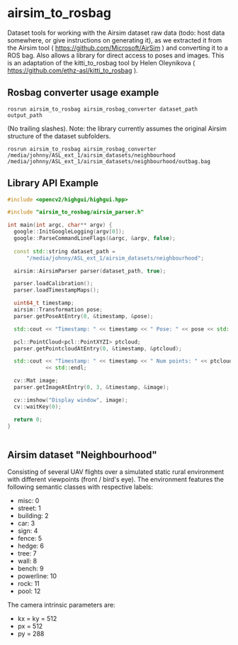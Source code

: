 # airsim_to_rosbag
Dataset tools for working with the Airsim dataset raw data (todo: host data somewhere, or give instructions on generating it), as we extracted it from the Airsim tool ( https://github.com/Microsoft/AirSim ) and converting it to a ROS bag. Also allows a library for direct access to poses and images. This is an adaptation of the kitti_to_rosbag tool by Helen Oleynikova ( https://github.com/ethz-asl/kitti_to_rosbag ).

## Rosbag converter usage example
```
rosrun airsim_to_rosbag airsim_rosbag_converter dataset_path output_path
```
(No trailing slashes). Note: the library currently assumes the original Airsim structure of the dataset subfolders.

```
rosrun airsim_to_rosbag airsim_rosbag_converter /media/johnny/ASL_ext_1/airsim_datasets/neighbourhood /media/johnny/ASL_ext_1/airsim_datasets/neighbourhood/outbag.bag
```

## Library API Example
```C++
#include <opencv2/highgui/highgui.hpp>

#include "airsim_to_rosbag/airsim_parser.h"

int main(int argc, char** argv) {
  google::InitGoogleLogging(argv[0]);
  google::ParseCommandLineFlags(&argc, &argv, false);
  
  const std::string dataset_path =
      "/media/johnny/ASL_ext_1/airsim_datasets/neighbourhood";

  airsim::AirsimParser parser(dataset_path, true);

  parser.loadCalibration();
  parser.loadTimestampMaps();

  uint64_t timestamp;
  airsim::Transformation pose;
  parser.getPoseAtEntry(0, &timestamp, &pose);

  std::cout << "Timestamp: " << timestamp << " Pose: " << pose << std::endl;

  pcl::PointCloud<pcl::PointXYZI> ptcloud;
  parser.getPointcloudAtEntry(0, &timestamp, &ptcloud);

  std::cout << "Timestamp: " << timestamp << " Num points: " << ptcloud.size()
            << std::endl;

  cv::Mat image;
  parser.getImageAtEntry(0, 3, &timestamp, &image);

  cv::imshow("Display window", image);
  cv::waitKey(0);

  return 0;
}
  
```

## Airsim dataset "Neighbourhood"

Consisting of several UAV flights over a simulated static rural environment with different viewpoints (front / bird's eye).
The environment features the following semantic classes with respective labels:

* misc: 0
* street: 1
* building: 2
* car: 3
* sign: 4
* fence: 5
* hedge: 6
* tree: 7
* wall: 8
* bench: 9
* powerline: 10
* rock: 11
* pool: 12

The camera intrinsic parameters are:
* kx = ky = 512
* px = 512
* py = 288
